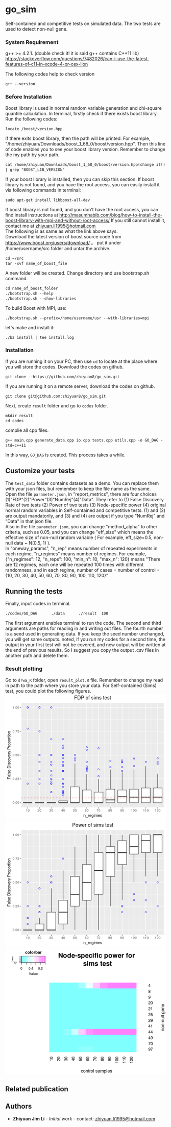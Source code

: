 ﻿# go_sim

Self-contained and competitive tests on simulated data. The two tests are used to detect non-null gene.

### System Requirement
g++ >= 4.2.1. (double check it! it is said g++ contains C++11 lib)
https://stackoverflow.com/questions/7482026/can-i-use-the-latest-features-of-c11-in-xcode-4-or-osx-lion

The following codes help to check version
```
g++ --version
```

### Before Installation

Boost library is used in normal random variable generation and chi-square quantile calculation. In terminal, firstly check if there exists boost library. Run the following codes:
```
locate /boost/version.hpp
```
If there exits boost library, then the path will be printed. For example, "/home/zhiyuan/Downloads/boost_1_68_0/boost/version.hpp". Then this line of code enables you to see your boost library version. Remember to change the my path by your path.
```
cat /home/zhiyuan/Downloads/boost_1_68_0/boost/version.hpp(change it!) | grep "BOOST_LIB_VERSION"
```
If your boost library is installed, then you can skip this section. 
If boost library is not found, and you have the root access, you can easily install it via following commands in terminal:
```
sudo apt-get install libboost-all-dev
```
If boost library is not found, and you don't have the root access, you can find install instructions at http://masumhabib.com/blog/how-to-install-the-boost-library-with-mpi-and-without-root-access/  If you still cannot install it, contact me at zhiyuan.li1995@hotmail.com <br/>
The following is as same as what the link above says. <br/>
Download the latest version of boost source code from https://www.boost.org/users/download/  。 put it under /home/username/src folder and untar the archive.
```
cd ~/src
tar -xvf name_of_boost_file
```
A new folder will be created. Change directory and use bootstrap.sh command.
```
cd name_of_boost_folder
./bootstrap.sh --help
./bootstrap.sh --show-libraries
```
To build Boost with MPI, use:
```
./bootstrap.sh --prefix=/home/username/usr --with-libraries=mpi
```
let's make and install it:
```
./b2 install | tee install.log
```

### Installation 

If you are running it on your PC, then use ```cd``` to locate at the place where you will store the codes. Download the codes on github.
```
git clone --https://github.com/zhiyuan8/go_sim.git
```
If you are running it on a remote server, download the codes on github.
```
git clone git@github.com:zhiyuan8/go_sim.git 
```
Next, create ```result``` folder and go to ```codes``` folder.
```
mkdir result
cd codes
```
complie all cpp files.
```
g++ main.cpp generate_data.cpp io.cpp tests.cpp utils.cpp -o GO_DAG -std=c++11
```
In this way, ```GO_DAG``` is created. 	This process takes a while.

## Customize your tests
The ```test_data``` folder contains datasets as a demo. You can replace them with your json files, but remember to keep the file name as the same.  <br/>
Open the file ```parameter.json```, in "report_metrics", there are four choices (1)"FDP"(2)"Power"(3)"NumRej"(4)"Data". They refer to (1) False Discovery Rate of two tests (2) Power of two tests (3) Node-specific power (4) original normal random variables in Self-contained and competitive tests. (1) and (2) are output mandatorily, and (3) and (4) are output if you type "NumRej" and "Data" in that json file. <br/>
Also in the file ```parameter.json```, you can change "method_alpha" to other criteria, such as 0.05, and you can change  "eff_size" which means the effective size of non-null random variable ( For example, eff_size=0.5, non-null data ~ N(0.5, 1) ). <br/>
In  "oneway_params", "n_rep" means number of repeated experiments in each regime. "n_regimes" means number of regimes. For example,  {"n_regimes": 12, "n_reps": 100, "min_n": 10, "max_n": 120} means "There are 12 regimes, each one will be repeated 100 times with different randomness, and in each regime, number of cases = number of control = {10, 20, 30, 40, 50, 60, 70, 80, 90, 100, 110, 120}"

## Running the tests

Finally, input codes in terminal.
```
./codes/GO_DAG      ./data      ./result  100
```
The first argument enables terminal to run the code. The second and third arguments are paths for reading in and writing out files. The fourth number is a seed used in generating data. If you keep the seed number unchanged, you will get same outputs.
noted, if you run my codes for a second time, the output in your first test will not be covered, and new output will be written at the end of previous results. So I suggest you copy the output .csv files in another path and delete them.

### Result plotting
Go to ```drwa_R``` folder, open ```result_plot.R``` file. Remember to change my read in path to the path where you store your data. For Self-contained (Sims) test, you could plot the following figures.
![Test Image 1](https://github.com/zhiyuan8/go_sim/blob/master/figures/Rplot01.png)
![Test Image 2](https://github.com/zhiyuan8/go_sim/blob/master/figures/Rplot03.png)
![Test Image 3](https://github.com/zhiyuan8/go_sim/blob/master/figures/Rplot05.png)
    

## Related publication


## Authors

* **Zhiyuan Jim Li** - *Initial work* - contact: zhiyuan.li1995@hotmail.com


